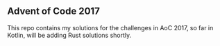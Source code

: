 ## Advent of Code 2017
This repo contains my solutions for the challenges in AoC 2017, so far in Kotlin, will be adding Rust solutions shortly.
